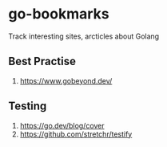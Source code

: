 # go-bookmarks
Track interesting sites, arcticles about Golang

## Best Practise
1. https://www.gobeyond.dev/


## Testing
1. https://go.dev/blog/cover
1. https://github.com/stretchr/testify
